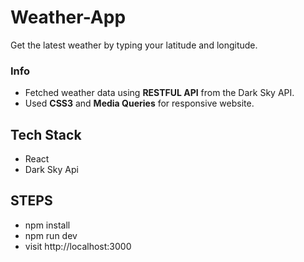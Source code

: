 # Weather-App
Get the latest weather by typing your latitude and longitude. 

### Info
* Fetched weather data using **RESTFUL API** from the Dark Sky API.
* Used **CSS3** and **Media Queries** for responsive website.

## Tech Stack
* React
* Dark Sky Api

## STEPS
* npm install
* npm run dev
* visit http://localhost:3000
